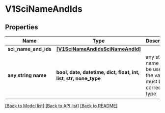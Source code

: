 # V1SciNameAndIds


## Properties
Name | Type | Description | Notes
------------ | ------------- | ------------- | -------------
**sci_name_and_ids** | [**[V1SciNameAndIdsSciNameAndId]**](V1SciNameAndIdsSciNameAndId.md) |  | [optional] 
**any string name** | **bool, date, datetime, dict, float, int, list, str, none_type** | any string name can be used but the value must be the correct type | [optional]

[[Back to Model list]](../README.md#documentation-for-models) [[Back to API list]](../README.md#documentation-for-api-endpoints) [[Back to README]](../README.md)


